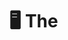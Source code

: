 # 🖥️ The<Script> Portfolio | 2025 Edition

Welcome to The<Script> Portfolio, a creative showcase built by a group of aspiring developers from Cavite State University - Imus Campus. This midterm project for Web Systems and Technologies 2 (ITEC 106A) is inspired by the classic Windows 95 interface, designed to represent our skills, projects, and profiles in a nostalgic, yet modern format.

---

## 🎨 Theme & Concept

Our portfolio mimics a vintage operating system desktop complete with draggable windows, retro scrollbars, a taskbar, and pixel-style icons. The goal? To stand out — both technically and creatively — while celebrating the retro tech aesthetics we love.

---

## 🛠 Tech Stack

- **ReactJS** — Component-based frontend framework  
- **React Router v6** — Page routing/navigation  
- **Tailwind CSS** — Utility-first styling  
- **React Draggable** — Makes windows movable (like real OS)  
- **Framer Motion** — Smooth animations  
- **EmailJS** — Contact form email functionality  

---

## 🧩 Features

- 👤 **Team Member Profiles** – Individual components with bio, skills, and contact info  
- 💾 **Projects Window** – Categories for Software, Arduino, UI/UX, and Games  
- 🦖 **Built-in Dino Game** – A hidden gem for nostalgia points!  
- 📁 **Fully Draggable App Windows** – Simulate real OS multitasking  
- 📨 **Contact Form** – EmailJS-powered form with retro email design  
- 📟 **Responsive Design** – Clean on desktop and mobile  
- 🔊 **Sound Effects** – Mouse clicks, typing, and startup/shutdown sounds  

---

## ⚙️ Project Setup

Make sure you have **Node.js** and **npm** installed. 
> This project is already deployed at [thescript.vercel.app](https://thescript.vercel.app)  
> If you want to run it locally for development or testing, follow these steps:

```bash
# Clone the repository
git clone https://github.com/your-username/thescript.git

# Navigate into the project directory
cd thescript

# Install dependencies
npm install

# Start the development server
npm run dev
```
## 📁 Folder Structure

<pre><code> ```bash  thescript-portfolio/ ├── public/ # Static files (HTML template, Dino game) │ └── dinogame.html # Hidden dino game for nostalgia ├── src/ │ ├── assets/ # Images, videos, icons, sounds, fonts │ ├── components/ # Main components like Desktop, Taskbar, Members │ ├── pages/ # Startup screen, play mode │ ├── contexts/ # Global state (e.g., AudioContext) │ ├── App.jsx # Root component with routes │ ├── index.js # Entry point │ ├── App.css # App styling │ ├── scrollbar.css # Custom scrollbar styles │ └── tailwind.css # Tailwind entry file ├── tailwind.config.js # Tailwind config ├── postcss.config.js # PostCSS config ├── package.json # Dependencies & scripts └── README.md # Project overview (you are here) ```</code></pre>
